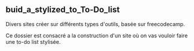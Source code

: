 buid_a_stylized_to_To-Do_list
-----------------------------------------
Divers sites créer sur différents types d'outils, basée sur freecodecamp.

Ce dossier est consacré a la construction d'un site où on vas vouloir faire une to-do list stylisée.
